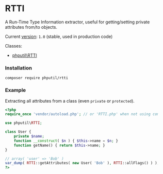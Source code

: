 # RTTI

A Run-Time Type Information extractor, useful for getting/setting private attributes from/to objects.

Current [version](http://semver.org/): `1.0` (stable, used in production code)

Classes:

* [phputil\RTTI](https://github.com/thiagodp/rtti/blob/master/lib/RTTI.php)

### Installation

```command
composer require phputil/rtti
```

### Example

Extracting all attributes from a class (even `private` or `protected`).

```php
<?php
require_once 'vendor/autoload.php'; // or 'RTTI.php' when not using composer

use phputil\RTTI;

class User {
	private $name;
	function __construct( $n ) { $this->name = $n; }
	function getName() { return $this->name; }
}

// array( 'user' => 'Bob' )
var_dump( RTTI::getAttributes( new User( 'Bob' ), RTTI::allFlags() ) );
?>
```
